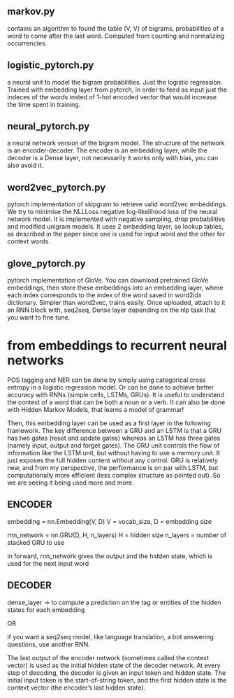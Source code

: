 ## markov.py 
contains an algorithm to found the table (V, V) of bigrams, 
probabilities of a word to come after the last word. Computed from counting and 
normalizing occurrencies.

## logistic_pytorch.py
a neural unit to model the bigram probabilities. Just the logistic regression. 
Trained with embedding layer from pytorch, in order to feed as input just the 
indeces of the words insted of 1-hot encoded vector that would increase the time
spent in training. 

## neural_pytorch.py
a neural network version of the bigram model. 
The structure of the network is an encoder-decoder. The encoder is an embedding layer, 
while the decoder is a Dense layer, not necessarily it works only with bias, you can also avoid it. 

## word2vec_pytorch.py
pytorch implementation of skipgram to retrieve valid word2vec embeddings. 
We try to minimise the NLLLoss negative log-likelihood loss of the neural 
network model.
It is implemented with negative sampling, drop probabilities and modified 
unigram models. It uses 2 embedding layer, so lookup tables, as described in
the paper since one is used for input word and the other for context words.


## glove_pytorch.py
pytorch implementation of GloVe. You can download pretrained GloVe embeddings, 
then store these embeddings into an embedding layer, where each index 
corresponds to the index of the word saved in word2idx dictionary.
Simpler than word2vec, trains easily. Once uploaded, attach to it an RNN block
with, seq2seq, Dense layer depending on the nlp task that you want to fine tune.

# from embeddings to recurrent neural networks
POS tagging and NER can be done by simply using categorical cross entropy 
in a logistic regression model. 
Or can be done to achieve better accuracy with RNNs (simple cells, LSTMs, GRUs). 
It is useful to understand the context of a word that can be both a noun or a verb. 
It can also be done with Hidden Markov Models, that learns a model of grammar!

Then, this embedding layer can be used as a first layer in the following 
framework. The key difference between a GRU and an LSTM is that a GRU has 
two gates (reset and update gates) whereas an LSTM has three gates (namely input, 
output and forget gates). The GRU unit controls the flow of information like the 
LSTM unit, but without having to use a memory unit. It just exposes the full 
hidden content without any control. GRU is relatively new, and from my 
perspective, the performance is on par with LSTM, but computationally more 
efficient (less complex structure as pointed out). So we are seeing it being 
used more and more.


## ENCODER

embedding = nn.Embedding(V, D) V = vocab_size, D = embedding size

rnn_network = nn.GRU(D, H, n_layers) 
H = hidden size
n_layers = number of stacked GRU to use

in forward, rnn_network gives the output and the hidden state, 
which is used for the next input word

## DECODER

dense_layer -> to compute a prediction on the tag or 
entities of the hidden states for each embedding

OR 

if you want a seq2seq model, like language translation, a bot answering questions, 
use another RNN.

The last output of the encoder network (sometimes called the context vector) 
is used as the initial hidden state of the decoder network. 
At every step of decoding, the decoder is given an input token and hidden state. 
The initial input token is the start-of-string <SOS> token, and the first hidden 
state is the context vector (the encoder’s last hidden state).